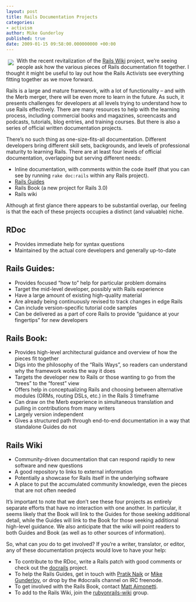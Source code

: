 ```yaml
---
layout: post
title: Rails Documentation Projects
categories:
- activism
author: Mike Gunderloy
published: true
date: 2009-01-15 09:58:00.000000000 +00:00
---
```

<p><img src="/assets/2009/1/15/book.png" align="left" style="padding:5px;" /> With the recent revitalization of the <a href="http://groups.google.com/group/rubyonrails-wiki">Rails Wiki</a> project, we&#8217;re seeing people ask how the various pieces of Rails documentation fit together. I thought it might be useful to lay out how the Rails Activists see everything fitting together as we move forward.</p>
<p>Rails is a large and mature framework, with a lot of functionality &#8211; and with the Merb merger, there will be even more to learn in the future. As such, it presents challenges for developers at all levels trying to understand how to use Rails effectively. There are many resources to help with the learning process, including commercial books and magazines, screencasts and podcasts, tutorials, blog entries, and training courses. But there is also a series of official written documentation projects.</p>
<p>There&#8217;s no such thing as one-size-fits-all documentation. Different developers bring different skill sets, backgrounds, and levels of professional maturity to learning Rails. There are at least four levels of official documentation, overlapping but serving different needs:</p>
<ul>
	<li>Inline documentation, with comments within the code itself (that you can see by running <code>rake doc:rails</code> within any Rails project).</li>
	<li><a href="http://guides.rubyonrails.org/">Rails Guides</a></li>
	<li>Rails Book (a new project for Rails 3.0)</li>
	<li>Rails wiki</li>
</ul>
<p>Although at first glance there appears to be substantial overlap, our feeling is that the each of these projects occupies a distinct (and valuable) niche.</p>
<h2>RDoc</h2>
<ul>
	<li>Provides immediate help for syntax questions</li>
	<li>Maintained by the actual core developers and generally up-to-date</li>
</ul>
<h2>Rails Guides:</h2>
<ul>
	<li>Provides focused &#8220;how to&#8221; help for particular problem domains</li>
	<li>Target the mid-level developer, possibly with Rails experience</li>
	<li>Have a large amount of existing high-quality material</li>
	<li>Are already being continuously revised to track changes in edge Rails</li>
	<li>Can include version-specific tutorial code samples</li>
	<li>Can be delivered as a part of core Rails to provide &#8220;guidance at your fingertips&#8221; for new developers</li>
</ul>
<h2>Rails Book:</h2>
<ul>
	<li>Provides high-level architectural guidance and overview of how the pieces fit together</li>
	<li>Digs into the philosophy of the &#8220;Rails Ways&#8221;, so readers can understand why the framework works the way it does</li>
	<li>Targets the developer new to Rails or those wanting to go from the &#8220;trees&#8221; to the &#8220;forest&#8221; view</li>
	<li>Offers help in conceptualizing Rails and choosing between alternative modules (ORMs, routing DSLs, etc.) in the Rails 3 timeframe</li>
	<li>Can draw on the Merb experience in simultaneous translation and pulling in contributions from many writers</li>
	<li>Largely version independent</li>
	<li>Gives a structured path through end-to-end documentation in a way that standalone Guides do not</li>
</ul>
<h2>Rails Wiki</h2>
<ul>
	<li>Community-driven documentation that can respond rapidly to new software and new questions</li>
	<li>A good repository to links to external information</li>
	<li>Potentially a showcase for Rails itself in the underlying software</li>
	<li>A place to put the accumulated community knowledge, even the pieces that are not often needed</li>
</ul>
<p>It&#8217;s important to note that we don&#8217;t see these four projects as entirely separate efforts that have no interaction with one another. In particular, it seems likely that the Book will link to the Guides for those seeking additional detail, while the Guides will link to the Book for those seeking additional high-level guidance. We also anticipate that the wiki will point readers to both Guides and Book (as well as to other sources of information).</p>
<p>So, what can <em>you</em> do to get involved? If you&#8217;re a writer, translator, or editor, any of these documentation projects would love to have your help:</p>
<ul>
	<li>To contribute to the RDoc, write a Rails patch with good comments or check out the <a href="https://rubyonrails.org/2008/5/2/help-improve-rails-documentation-on-git-branch">docrails</a> project.</li>
	<li>To help the Rails Guides, get in touch with <a href="mailto:pratiknaik@gmail.com">Pratik Naik</a> or <a href="mailto:mikeg1@larkfarm.com">Mike Gunderloy</a>, or drop by the #docrails channel on <span class="caps">IRC</span> freenode.</li>
	<li>To get involved with the Rails Book, contact <a href="mailto:mattaimonetti@gmail.com">Matt Aimonetti</a>.</li>
	<li>To add to the Rails Wiki, join the <a href="http://groups.google.com/group/rubyonrails-wiki">rubyonrails-wiki</a> group.</li>
</ul>